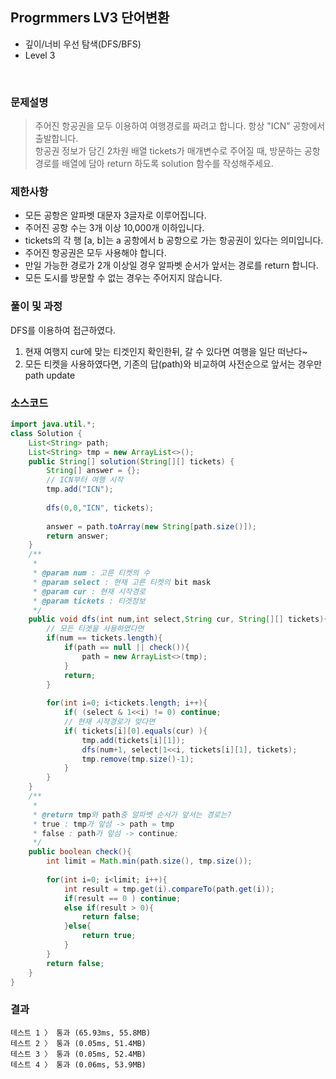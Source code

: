 ## Progrmmers LV3 단어변환
- 깊이/너비 우선 탐색(DFS/BFS)
- Level 3

<br>

### 문제설명

> 주어진 항공권을 모두 이용하여 여행경로를 짜려고 합니다. 항상 "ICN" 공항에서 출발합니다. <br>
항공권 정보가 담긴 2차원 배열 tickets가 매개변수로 주어질 때, 방문하는 공항 경로를 배열에 담아 return 하도록 solution 함수를 작성해주세요.

### 제한사항
- 모든 공항은 알파벳 대문자 3글자로 이루어집니다.
- 주어진 공항 수는 3개 이상 10,000개 이하입니다.
- tickets의 각 행 [a, b]는 a 공항에서 b 공항으로 가는 항공권이 있다는 의미입니다.
- 주어진 항공권은 모두 사용해야 합니다.
- 만일 가능한 경로가 2개 이상일 경우 알파벳 순서가 앞서는 경로를 return 합니다.
- 모든 도시를 방문할 수 없는 경우는 주어지지 않습니다.

### 풀이 및 과정
DFS를 이용하여 접근하였다.

1. 현재 여행지 cur에 맞는 티겟인지 확인한뒤, 갈 수 있다면 여행을 일단 떠난다~
2. 모든 티켓을 사용하였다면, 기존의 답(path)와 비교하여 사전순으로 앞서는 경우만 path update


### 소스코드
```java
import java.util.*;
class Solution {
    List<String> path;
    List<String> tmp = new ArrayList<>();
    public String[] solution(String[][] tickets) {
        String[] answer = {};
        // ICN부터 여행 시작
        tmp.add("ICN");
        
        dfs(0,0,"ICN", tickets);
        
        answer = path.toArray(new String[path.size()]);
        return answer;
    }
    /**
     * 
     * @param num : 고른 티켓의 수
     * @param select : 현재 고른 티켓의 bit mask
     * @param cur : 현재 시작경로
     * @param tickets : 티겟정보
     */
    public void dfs(int num,int select,String cur, String[][] tickets){
        // 모든 티겟을 사용하였다면
        if(num == tickets.length){
            if(path == null || check()){
                path = new ArrayList<>(tmp);
            }
            return;
        }
        
        for(int i=0; i<tickets.length; i++){
            if( (select & 1<<i) != 0) continue;
            // 현재 시작경로가 맞다면
            if( tickets[i][0].equals(cur) ){
                tmp.add(tickets[i][1]);
                dfs(num+1, select|1<<i, tickets[i][1], tickets);
                tmp.remove(tmp.size()-1);
            }
        }
    }
    /**
     * 
     * @return tmp와 path중 알파벳 순서가 앞서는 경로는?
     * true : tmp가 앞섬 -> path = tmp
     * false : path가 앞섬 -> continue;
     */
    public boolean check(){
        int limit = Math.min(path.size(), tmp.size());
        
        for(int i=0; i<limit; i++){
            int result = tmp.get(i).compareTo(path.get(i));
            if(result == 0 ) continue;
            else if(result > 0){
                return false;
            }else{
                return true;
            }
        }
        return false;
    }
}

```

### 결과
```
테스트 1 〉	통과 (65.93ms, 55.8MB)
테스트 2 〉	통과 (0.05ms, 51.4MB)
테스트 3 〉	통과 (0.05ms, 52.4MB)
테스트 4 〉	통과 (0.06ms, 53.9MB)

```